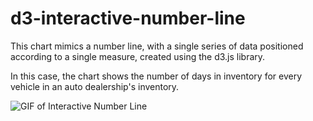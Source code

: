 # d3-interactive-number-line

This chart mimics a number line, with a single series of data positioned according to a single measure, created using the d3.js library.

In this case, the chart shows the number of days in inventory for every vehicle in an auto dealership's inventory.

![GIF of Interactive Number Line](http://g.recordit.co/t7yjqNCn8Z.gif?raw=true "Interactive Number Line in D3")
